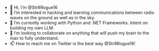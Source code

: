 - 👋 Hi, I’m @Str8Rogue16
- 👀 I’m interested in hacking and learning communications between radio waves on the ground as well as in the sky. 
- 🌱 I’m currently working with Python and .NET Frameworks. Intent on building my own LLM. 
- 💞️ I’m looking to collaborate on anything that will push my brain to the max to fully understand. 
- 📫 How to reach me on Twitter is the best way @Str8Rogue16!

<!---
Str8Rogue16/Str8Rogue16 is a ✨ special ✨ repository because its `README.md` (this file) appears on your GitHub profile.
You can click the Preview link to take a look at your changes.
--->
